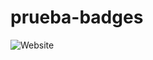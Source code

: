 # prueba-badges

![Website](https://img.shields.io/website?down_color=red&down_message=down&up_color=green&up_message=up&url=htps://odejoecfhubvhelwueiqwojnfr.erwtegtbrfv.com)
